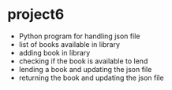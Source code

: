 # project6
* Python program for handling json file 
* list of books available in library
* adding book in library
* checking if the book is available to lend
* lending a book and updating the json file
* returning the book and updating the json file
